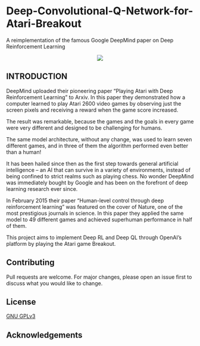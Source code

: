 # Deep-Convolutional-Q-Network-for-Atari-Breakout
A reimplementation of the famous Google DeepMind paper on Deep Reinforcement Learning

<div style="text-align:center"><img src="![](https://raw.githubusercontent.com/kuz/DeepMind-Atari-Deep-Q-Learner/master/gifs/breakout.gif)" /></div>

## INTRODUCTION

DeepMind uploaded their pioneering paper “Playing Atari with Deep Reinforcement Learning” to Arxiv. In this paper they demonstrated how a computer learned to play Atari 2600 video games by observing just the screen pixels and receiving a reward when the game score increased. 

The result was remarkable, because the games and the goals in every game were very different and designed to be challenging for humans. 

The same model architecture, without any change, was used to learn seven different games, and in three of them the algorithm performed even better than a human!

It has been hailed since then as the first step towards general artificial intelligence – an AI that can survive in a variety of environments, instead of being confined to strict realms such as playing chess. No wonder DeepMind was immediately bought by Google and has been on the forefront of deep learning research ever since.

In February 2015 their paper “Human-level control through deep reinforcement learning” was featured on the cover of Nature, one of the most prestigious journals in science. In this paper they applied the same model to 49 different games and achieved superhuman performance in half of them.

This project aims to implement Deep RL and Deep QL through OpenAI’s platform by playing the Atari game Breakout.



## Contributing
Pull requests are welcome. For major changes, please open an issue first to discuss what you would like to change.

## License
[GNU GPLv3](https://choosealicense.com/licenses/gpl-3.0/)

## Acknowledgements

